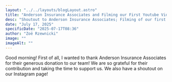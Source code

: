 ```yaml
---
layout: "../../layouts/blogLayout.astro"
title: "Anderson Insurance Associates and Filming our First Youtube Video"
desc: "Shoutout to Anderson Insurance Associates; Filming of our first video"
date: "July 17, 2025"
specificDate: "2025-07-17T08:36"
author: "Zoë Rzewnicki"
image: ""
imageAlt: ""
---
```

Good morning! First of all, I wanted to thank Anderson Insurance Associates for their generous donation to our team! We are so grateful for their contribution and taking the time to support us. We also have a shoutout on our Instagram page!

